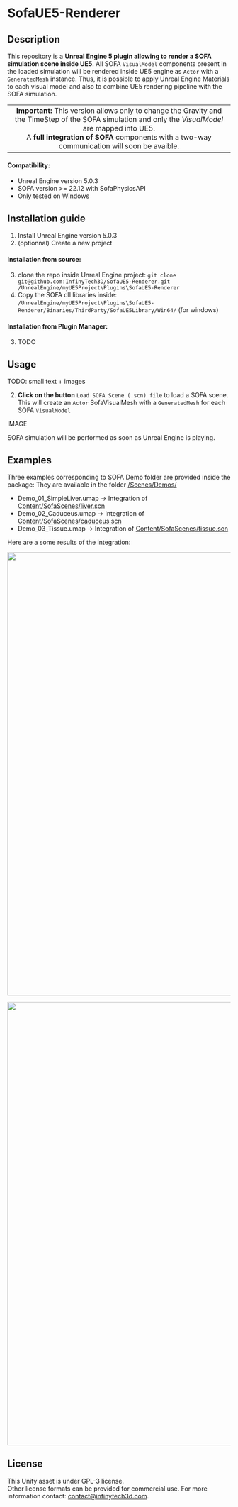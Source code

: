 # SofaUE5-Renderer

## Description
This repository is a **Unreal Engine 5 plugin allowing to render a SOFA simulation scene inside UE5**. 
All SOFA `VisualModel` components present in the loaded simulation will be rendered inside UE5 engine as `Actor` with a `GeneratedMesh` instance.  Thus, it is possible to apply Unreal Engine Materials to each visual model and also to combine UE5 rendering pipeline with the SOFA simulation.
<br>

<table>
<tr>
    <td style="text-align: center; vertical-align: middle;"><strong>Important:</strong> This version allows only to change the Gravity and the TimeStep of the SOFA simulation and only the <i>VisualModel</i> are mapped into UE5. <br>A <strong>full integration of SOFA</strong> components with a two-way communication will soon be avaible.</td>
</tr>
</table>


#### Compatibility:
- Unreal Engine version 5.0.3
- SOFA version >= 22.12 with SofaPhysicsAPI 
- Only tested on Windows

## Installation guide
1. Install Unreal Engine version 5.0.3
2. (optionnal) Create a new project

#### Installation from source:
3. clone the repo inside Unreal Engine project: 
```git clone git@github.com:InfinyTech3D/SofaUE5-Renderer.git /UnrealEngine/myUE5Project\Plugins\SofaUE5-Renderer```
5. Copy the SOFA dll libraries inside: ```/UnrealEngine/myUE5Project\Plugins\SofaUE5-Renderer/Binaries/ThirdParty/SofaUE5Library/Win64/```  (for windows)

#### Installation from Plugin Manager:
3. TODO


## Usage
TODO: small text + images



2. **Click on the button** ```Load SOFA Scene (.scn) file```  to load a SOFA scene. This will create an `Actor` SofaVisualMesh with a `GeneratedMesh` for each SOFA ```VisualModel```

IMAGE

SOFA simulation will be performed as soon as Unreal Engine is playing.

## Examples
Three examples corresponding to SOFA Demo folder are provided inside the package:
They are available in the folder [/Scenes/Demos/](https://github.com/InfinyTech3D/SofaUE5-Renderer/tree/master/Content/)
- Demo_01_SimpleLiver.umap -> Integration of  [Content/SofaScenes/liver.scn](https://github.com/InfinyTech3D/SofaUE5-Renderer/blob/master/Content/SofaScenes/liver.scn)
- Demo_02_Caduceus.umap -> Integration of  [Content/SofaScenes/caduceus.scn](https://github.com/InfinyTech3D/SofaUE5-Renderer/blob/master/Content/SofaScenes/caduceus.scn)
- Demo_03_Tissue.umap -> Integration of  [Content/SofaScenes/tissue.scn](https://github.com/InfinyTech3D/SofaUE5-Renderer/blob/master/Content/SofaScenes/tissue.scn)

Here are a some results of the integration:
<p align="center">
	<img src="https://github.com/InfinyTech3D/SofaUE5-Renderer/blob/master/Doc/img/liver.jpg" style="width:1000px;"/>
</p>
<p align="center">
	<img src="https://github.com/InfinyTech3D/SofaUE5-Renderer/blob/master/Doc/img/SofaUnreal.jpg" style="width:1000px;"/>
</p>

## License
This Unity asset is under GPL-3 license. 
<br>
Other license formats can be provided for commercial use. For more information contact: contact@infinytech3d.com.


